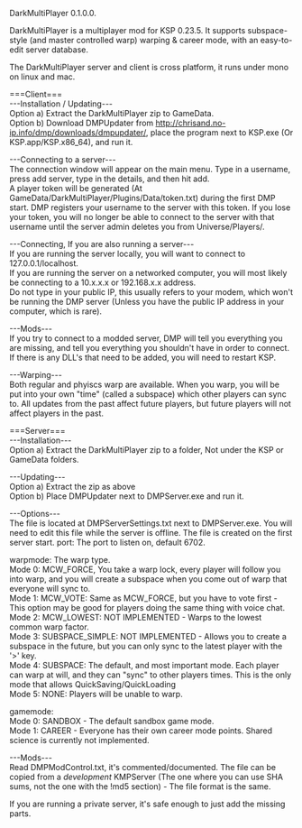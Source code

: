 DarkMultiPlayer 0.1.0.0.  
  
DarkMultiPlayer is a multiplayer mod for KSP 0.23.5. It supports subspace-style (and master controlled warp) warping & career mode, with an easy-to-edit server database.  
  
The DarkMultiPlayer server and client is cross platform, it runs under mono on linux and mac.
  
  
===Client===  
---Installation / Updating---  
Option a) Extract the DarkMultiPlayer zip to GameData.  
Option b) Download DMPUpdater from http://chrisand.no-ip.info/dmp/downloads/dmpupdater/, place the program next to KSP.exe (Or KSP.app/KSP.x86_64), and run it.  
  
---Connecting to a server---  
The connection window will appear on the main menu. Type in a username, press add server, type in the details, and then hit add.  
A player token will be generated (At GameData/DarkMultiPlayer/Plugins/Data/token.txt) during the first DMP start. DMP registers your username to the server with this token. If you lose your token, you will no longer be able to connect to the server with that username until the server admin deletes you from Universe/Players/.  
  
---Connecting, If you are also running a server---  
If you are running the server locally, you will want to connect to 127.0.0.1/localhost.  
If you are running the server on a networked computer, you will most likely be connecting to a 10.x.x.x or 192.168.x.x address.  
Do not type in your public IP, this usually refers to your modem, which won't be running the DMP server (Unless you have the public IP address in your computer, which is rare).  
  
---Mods---  
If you try to connect to a modded server, DMP will tell you everything you are missing, and tell you everything you shouldn't have in order to connect. If there is any DLL's that need to be added, you will need to restart KSP.  
  
---Warping---  
Both regular and phyiscs warp are available. When you warp, you will be put into your own "time" (called a subspace) which other players can sync to. All updates from the past affect future players, but future players will not affect players in the past.  
  
  
  
===Server===  
---Installation---  
Option a) Extract the DarkMultiPlayer zip to a folder, Not under the KSP or GameData folders.  
  
---Updating---  
Option a) Extract the zip as above  
Option b) Place DMPUpdater next to DMPServer.exe and run it.  
  
---Options---  
The file is located at DMPServerSettings.txt next to DMPServer.exe. You will need to edit this file while the server is offline. The file is created on the first server start.
port: The port to listen on, default 6702.  
  
warpmode: The warp type.  
Mode 0: MCW_FORCE, You take a warp lock, every player will follow you into warp, and you will create a subspace when you come out of warp that everyone will sync to.  
Mode 1: MCW_VOTE: Same as MCW_FORCE, but you have to vote first - This option may be good for players doing the same thing with voice chat.  
Mode 2: MCW_LOWEST: NOT IMPLEMENTED - Warps to the lowest common warp factor.  
Mode 3: SUBSPACE_SIMPLE: NOT IMPLEMENTED - Allows you to create a subspace in the future, but you can only sync to the latest player with the '>' key.  
Mode 4: SUBSPACE: The default, and most important mode. Each player can warp at will, and they can "sync" to other players times. This is the only mode that allows QuickSaving/QuickLoading  
Mode 5: NONE: Players will be unable to warp.  
  
gamemode:  
Mode 0: SANDBOX - The default sandbox game mode.  
Mode 1: CAREER - Everyone has their own career mode points. Shared science is currently not implemented.  
  
---Mods---  
Read DMPModControl.txt, it's commented/documented. The file can be copied from a *development* KMPServer (The one where you can use SHA sums, not the one with the !md5 section) - The file format is the same.  
  
If you are running a private server, it's safe enough to just add the missing parts.  
